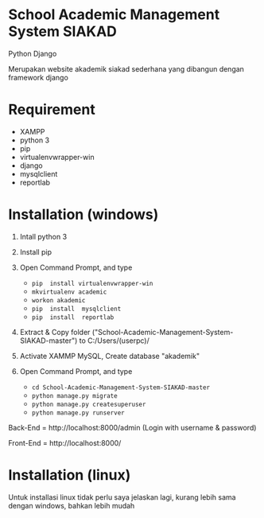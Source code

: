 # School Academic Management System SIAKAD 

Python Django

Merupakan website akademik siakad sederhana yang dibangun dengan framework django


# Requirement
* XAMPP
* python 3
* pip
* virtualenvwrapper-win
* django
* mysqlclient
* reportlab


# Installation (windows)
1. Intall python 3
2. Install pip
3. Open Command Prompt, and type
  
	* `pip  install virtualenvwrapper-win`
	* `mkvirtualenv academic`
	* `workon akademic`
	* `pip  install  mysqlclient`
	* `pip  install  reportlab`

4. Extract & Copy folder ("School-Academic-Management-System-SIAKAD-master") to C:/Users/(userpc)/
5. Activate XAMMP MySQL, Create database "akademik" 
6. Open Command Prompt, and type
 
	* `cd School-Academic-Management-System-SIAKAD-master`
	* `python manage.py migrate`
	* `python manage.py createsuperuser`
	* `python manage.py runserver`

Back-End = http://localhost:8000/admin (Login with username & password)

Front-End = http://localhost:8000/


# Installation (linux)

Untuk installasi linux tidak perlu saya jelaskan lagi, kurang lebih sama dengan windows, bahkan lebih mudah